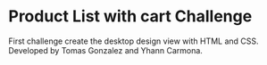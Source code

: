 # Product List with cart Challenge
First challenge create the desktop design view with HTML and CSS.
Developed by Tomas Gonzalez and Yhann Carmona.
